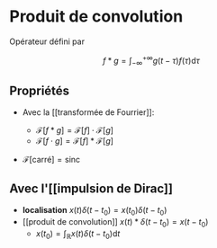 # Produit de convolution
Opérateur défini par

$$
f \ast g = \int_{-\infty}^{+\infty} g(t-\tau) f(\tau) \mathrm{d}\tau
$$

## Propriétés

- Avec la [[transformée de Fourrier]]: 
	- $\mathcal{F}[f \ast g] = \mathcal{F}[f]\cdot \mathcal{F}[g]$
	- $\mathcal{F}[f\cdot g] = \mathcal{F}[f] \ast \mathcal{F}[g]$



- $\mathcal{F}[\text{carré}] = \text{sinc}$

## Avec l'[[impulsion de Dirac]]
- **localisation** $x(t)\delta(t-t_0) = x(t_0)\delta(t-t_0)$
- [[produit de convolution]] $x(t)\ast \delta(t-t_0) = x(t-t_0)$
	- $x(t_0) = \int_\mathbb{R} x(t) \delta(t-t_0) \mathrm{d}t$

